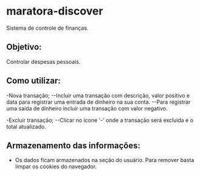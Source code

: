 # maratora-discover
Sistema de controle de finanças.

## Objetivo:
Controlar despesas pessoais.

## Como utilizar:
-Nova transação;
  --Incluir uma transação com descrição, valor positivo e data para registrar uma entrada de dinheiro na sua conta.
  --Para registrar uma saída de dinheiro incluir uma transação com valor negativo.

-Excluir transação;
  --Clicar no icone '-' onde a transação será excluida e o total atualizado.
  
## Armazenamento das informações:
  - Os dados ficam armazenados na seção do usuário. Para remover basta limpar os cookies do navegador.

